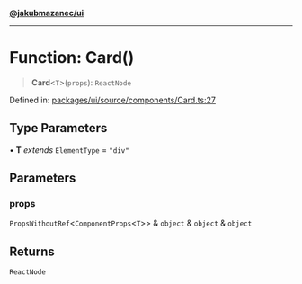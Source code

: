 [**@jakubmazanec/ui**](../README.md)

---

# Function: Card()

> **Card**\<`T`\>(`props`): `ReactNode`

Defined in:
[packages/ui/source/components/Card.ts:27](https://github.com/jakubmazanec/tools/blob/7c5f40d811171692b72a47160bc33d644201b16a/packages/ui/source/components/Card.ts#L27)

## Type Parameters

• **T** _extends_ `ElementType` = `"div"`

## Parameters

### props

`PropsWithoutRef`\<`ComponentProps`\<`T`\>\> & `object` & `object` & `object`

## Returns

`ReactNode`
